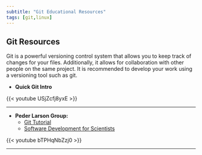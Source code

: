 ```yaml
---
subtitle: "Git Educational Resources"
tags: [git,linux]
---
```


## Git Resources

Git is a powerful versioning control system that allows you to keep track of changes for your files. Additionally, it allows for collaboration with other people on the same project. It is recommended to develop your work using a versioning tool such as git.

- **Quick Git Intro**

{{< youtube USjZcfj8yxE >}}

---

- **Peder Larson Group:**
  - [Git Tutorial][gittut]
  - [Software Development for Scientists][softwaredev]

{{< youtube bTPHqNbZzj0 >}}

---

<!-- Links -->
[gittut]: /materials/git_tutorial.pdf
[softwaredev]: /materials/Software_Development_for_Scientists.pdf
